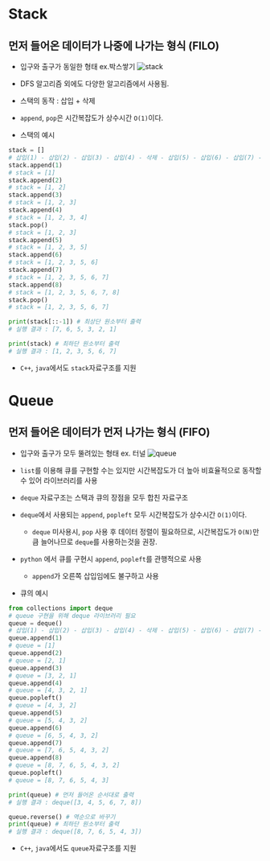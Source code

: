 # Stack
## 먼저 들어온 데이터가 나중에 나가는 형식 (FILO)
- 입구와 출구가 동일한 형태 ex.박스쌓기
![stack](./assets/)

- DFS 알고리즘 외에도 다양한 알고리즘에서 사용됨.

- 스택의 동작 : 삽입 + 삭제
- `append`, `pop`은 시간복잡도가 상수시간 `O(1)`이다.

- 스택의 예시
```python
stack = []
# 삽입(1) - 삽입(2) - 삽입(3) - 삽입(4) - 삭제 - 삽입(5) - 삽입(6) - 삽입(7) - 삽입(8) - 삭제()
stack.append(1)
# stack = [1]
stack.append(2)
# stack = [1, 2]
stack.append(3)
# stack = [1, 2, 3]
stack.append(4)
# stack = [1, 2, 3, 4]
stack.pop()
# stack = [1, 2, 3]
stack.append(5)
# stack = [1, 2, 3, 5]
stack.append(6)
# stack = [1, 2, 3, 5, 6]
stack.append(7)
# stack = [1, 2, 3, 5, 6, 7]
stack.append(8)
# stack = [1, 2, 3, 5, 6, 7, 8]
stack.pop()
# stack = [1, 2, 3, 5, 6, 7]

print(stack[::-1]) # 최상단 원소부터 출력
# 실행 결과 : [7, 6, 5, 3, 2, 1]

print(stack) # 최하단 원소부터 출력
# 실행 결과 : [1, 2, 3, 5, 6, 7]
```

- `C++`, `java`에서도 `stack`자료구조를 지원

# Queue
## 먼저 들어온 데이터가 먼저 나가는 형식 (FIFO)
- 입구와 출구가 모두 뚤려있는 형태 ex. 터널
![queue](./assets/)

- `list`를 이용해 큐를 구현할 수는 있지만 시간복잡도가 더 높아 비효율적으로 동작할 수 있어 라이브러리를 사용
- `deque` 자료구조는 스택과 큐의 장점을 모두 합친 자료구조 
- `deque`에서 사용되는 `append`, `popleft` 모두 시간복잡도가 상수시간 `O(1)`이다.
    - `deque` 미사용시, `pop` 사용 후 데이터 정렬이 필요하므로, 시간복잡도가 `O(N)`만큼 늘어나므로 `deque`를 사용하는것을 권장.
- `python` 에서 큐를 구현시 `append`, `popleft`를 관행적으로 사용
    - `append`가 오른쪽 삽입임에도 불구하고 사용

- 큐의 예시
```python
from collections import deque
# queue 구현을 위해 deque 라이브러리 필요
queue = deque()
# 삽입(1) - 삽입(2) - 삽입(3) - 삽입(4) - 삭제 - 삽입(5) - 삽입(6) - 삽입(7) - 삽입(8) - 삭제()
queue.append(1)
# queue = [1]
queue.append(2)
# queue = [2, 1]
queue.append(3)
# queue = [3, 2, 1]
queue.append(4)
# queue = [4, 3, 2, 1]
queue.popleft()
# queue = [4, 3, 2]
queue.append(5)
# queue = [5, 4, 3, 2]
queue.append(6)
# queue = [6, 5, 4, 3, 2]
queue.append(7)
# queue = [7, 6, 5, 4, 3, 2]
queue.append(8)
# queue = [8, 7, 6, 5, 4, 3, 2]
queue.popleft()
# queue = [8, 7, 6, 5, 4, 3]

print(queue) # 먼저 들어온 순서대로 출력
# 실행 결과 : deque([3, 4, 5, 6, 7, 8])

queue.reverse() # 역순으로 바꾸기
print(queue) # 최하단 원소부터 출력
# 실행 결과 : deque([8, 7, 6, 5, 4, 3])
```
- `C++`, `java`에서도 `queue`자료구조를 지원

